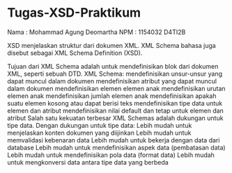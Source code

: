 # Tugas-XSD-Praktikum
Nama : Mohammad Agung Deomartha NPM : 1154032 D4TI2B

XSD menjelaskan struktur dari dokumen XML.
XML Schema bahasa juga disebut sebagai XML Schema Definition (XSD).

Tujuan dari XML Schema adalah untuk mendefinisikan blok dari dokumen XML, seperti sebuah DTD.
XML Schema:
mendefinisikan unsur-unsur yang dapat muncul dalam dokumen
mendefinisikan atribut yang dapat muncul dalam dokumen
mendefinisikan elemen elemen anak
mendefinisikan urutan elemen anak
mendefinisikan jumlah elemen anak
mendefinisikan apakah suatu elemen kosong atau dapat berisi teks
mendefinisikan tipe data untuk elemen dan atribut
mendefinisikan nilai default dan tetap untuk elemen dan atribut
Salah satu kekuatan terbesar XML Schemas adalah dukungan untuk tipe data.
Dengan dukungan untuk tipe data:
Lebih mudah untuk menjelaskan konten dokumen yang diijinkan
Lebih mudah untuk memvalidasi kebenaran data
Lebih mudah untuk bekerja dengan data dari database
Lebih mudah untuk mendefinisikan aspek data (pembatasan data)
Lebih mudah untuk mendefinisikan pola data (format data)
Lebih mudah untuk mengkonversi data antara tipe data yang berbeda

